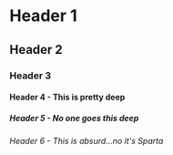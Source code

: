 # Header 1
## Header 2
### Header 3
#### Header 4 - This is pretty deep
##### Header 5 - No one goes this deep
###### Header 6 - This is absurd...no it's Sparta
